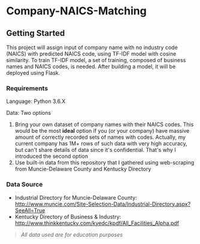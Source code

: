 # Company-NAICS-Matching

## Getting Started
This project will assign input of company name with no industry code (NAICS) with predicted NAICS code, using TF-IDF model with cosine similarity. To train TF-IDF model, a set of training, composed of business names and NAICS codes, is needed. After building a model, it will be deployed using Flask.

### Requirements
Language: Python 3.6.X

Data: Two options
1. Bring your own dataset of company names with their NAICS codes. This would be the most **ideal** option if you (or your company) have massive amount of correctly recorded sets of names with codes. Actually, my current company has 1M+ rows of such data with very high accuracy, but can't share details of data since it's confidential. That's why I introduced the second option
2. Use built-in data from this repository that I gathered using web-scraping from Muncie-Delaware County and Kentucky Directory


### Data Source
* Industrial Directory for Muncie-Delaware County: http://www.muncie.com/Site-Selection-Data/Industrial-Directory.aspx?SeeAll=True
* Kentucky Directory of Business & Industry: http://www.thinkkentucky.com/kyedc/kpdf/All_Facilities_Alpha.pdf

> *All data used are for education purposes*
